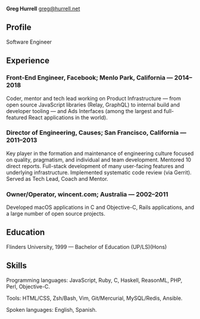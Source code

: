 **Greg Hurrell**
[greg@hurrell.net](mailto:greg@hurrell.net)

## Profile

Software Engineer

## Experience

### Front-End Engineer, Facebook; Menlo Park, California — 2014–2018

Coder, mentor and tech lead working on Product Infrastructure — from open source JavaScript libraries (Relay, GraphQL) to internal build and developer tooling — and Ads Interfaces (among the largest and full-featured React applications in the world).

### Director of Engineering, Causes; San Francisco, California — 2011–2013

Key player in the formation and maintenance of engineering culture focused on quality, pragmatism, and individual and team development. Mentored 10 direct reports. Full-stack development of many user-facing features and underlying infrastructure. Implemented systematic code review (via Gerrit). Served as Tech Lead, Coach and Mentor.

### Owner/Operator, wincent.com; Australia — 2002–2011

Developed macOS applications in C and Objective-C, Rails applications, and a large number of open source projects.

## Education

Flinders University, 1999 — Bachelor of Education (UP/LS)(Hons)

## Skills

Programming languages: JavaScript, Ruby, C, Haskell, ReasonML, PHP, Perl, Objective-C.

Tools: HTML/CSS, Zsh/Bash, Vim, Git/Mercurial, MySQL/Redis, Ansible.

Spoken languages: English, Spanish.
